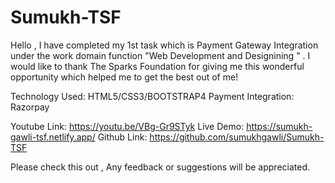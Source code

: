 # Sumukh-TSF
Hello ,
I have completed my 1st task which is Payment Gateway Integration under the work domain function "Web Development and Designining " .
I would like to thank The Sparks Foundation for giving me this wonderful opportunity which helped me to get the best out of me!

Technology Used: HTML5/CSS3/BOOTSTRAP4
Payment Integration: Razorpay

Youtube Link:  https://youtu.be/VBg-Gr9STyk
Live Demo:  https://sumukh-gawli-tsf.netlify.app/
Github Link:  https://github.com/sumukhgawli/Sumukh-TSF

Please check this out ,
Any feedback or suggestions will be appreciated.
